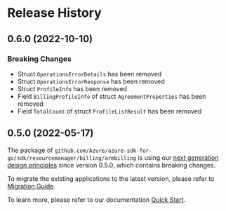 # Release History

## 0.6.0 (2022-10-10)
### Breaking Changes

- Struct `OperationsErrorDetails` has been removed
- Struct `OperationsErrorResponse` has been removed
- Struct `ProfileInfo` has been removed
- Field `BillingProfileInfo` of struct `AgreementProperties` has been removed
- Field `TotalCount` of struct `ProfileListResult` has been removed


## 0.5.0 (2022-05-17)

The package of `github.com/Azure/azure-sdk-for-go/sdk/resourcemanager/billing/armbilling` is using our [next generation design principles](https://azure.github.io/azure-sdk/general_introduction.html) since version 0.5.0, which contains breaking changes.

To migrate the existing applications to the latest version, please refer to [Migration Guide](https://aka.ms/azsdk/go/mgmt/migration).

To learn more, please refer to our documentation [Quick Start](https://aka.ms/azsdk/go/mgmt).
